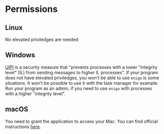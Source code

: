 # Permissions

## Linux
No elevated priviledges are needed

## Windows
[UIPI](https://en.wikipedia.org/wiki/User_Interface_Privilege_Isolation) is a security measure that "prevents processes with a lower "integrity level" (IL) from sending messages to higher IL processes". If your program does not have elevated priviledges, you won't be able to use `enigo` is some situations. It won't be possible to use it with the task manager for example. Run your program as an admin, if you need to use `enigo` with processes with a higher "integrity level".

## macOS
You need to grant the application to access your Mac. You can find official instructions [here](https://web.archive.org/web/20231005204542/https://support.apple.com/guide/mac-help/allow-accessibility-apps-to-access-your-mac-mh43185/mac).